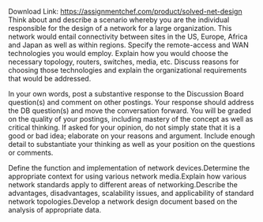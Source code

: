 Download Link: https://assignmentchef.com/product/solved-net-design
<br>
Think about and describe a scenario whereby you are the individual responsible for the design of a network for a large organization. This network would entail connectivity between sites in the US, Europe, Africa and Japan as well as within regions. Specify the remote-access and WAN technologies you would employ. Explain how you would choose the necessary topology, routers, switches, media, etc. Discuss reasons for choosing those technologies and explain the organizational requirements that would be addressed.

In your own words, post a substantive response to the Discussion Board question(s) and comment on other postings. Your response should address the DB question(s) and move the conversation forward. You will be graded on the quality of your postings, including mastery of the concept as well as critical thinking. If asked for your opinion, do not simply state that it is a good or bad idea; elaborate on your reasons and argument. Include enough detail to substantiate your thinking as well as your position on the questions or comments.

Define the function and implementation of network devices.Determine the appropriate context for using various network media.Explain how various network standards apply to different areas of networking.Describe the advantages, disadvantages, scalability issues, and applicability of standard network topologies.Develop a network design document based on the analysis of appropriate data.